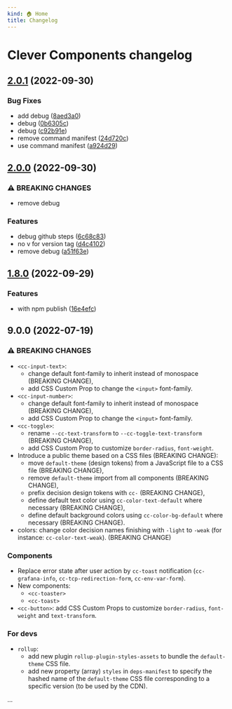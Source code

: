 ```yaml
---
kind: 🏠 Home
title: Changelog
---
```

# Clever Components changelog

## [2.0.1](https://github.com/CleverCloud/clever-components-test-ci/compare/2.0.0...2.0.1) (2022-09-30)


### Bug Fixes

* add debug ([8aed3a0](https://github.com/CleverCloud/clever-components-test-ci/commit/8aed3a0932d05ec0f83235148bcc52faac894044))
* debug ([0b6305c](https://github.com/CleverCloud/clever-components-test-ci/commit/0b6305cb4d6f238bba07011e4996a268b2719808))
* debug ([c92b91e](https://github.com/CleverCloud/clever-components-test-ci/commit/c92b91e3eb3e59e877ef7335206a3344cee4f771))
* remove command manifest ([24d720c](https://github.com/CleverCloud/clever-components-test-ci/commit/24d720c35ade1d75fb39db309abe1619462bfa9b))
* use command manifest ([a924d29](https://github.com/CleverCloud/clever-components-test-ci/commit/a924d297e8b6b3bf826e171488832627a6fddc40))

## [2.0.0](https://github.com/CleverCloud/clever-components-test-ci/compare/v1.8.0...2.0.0) (2022-09-30)


### ⚠ BREAKING CHANGES

* remove debug

### Features

* debug github steps ([6c68c83](https://github.com/CleverCloud/clever-components-test-ci/commit/6c68c8398e86680fb2f7beaed87601f712e630c3))
* no v for version tag ([d4c4102](https://github.com/CleverCloud/clever-components-test-ci/commit/d4c41021d727830fff28cae370e158a2ee264be4))
* remove debug ([a51f63e](https://github.com/CleverCloud/clever-components-test-ci/commit/a51f63e59287d74b1c7a130c9772e7fec56a5720))

## [1.8.0](https://github.com/CleverCloud/clever-components-test-ci/compare/v1.7.0...v1.8.0) (2022-09-29)


### Features

* with npm publish ([16e4efc](https://github.com/CleverCloud/clever-components-test-ci/commit/16e4efc0a4033120b80f5dd05a0d09ef0087fd46))

## 9.0.0 (2022-07-19)

### ⚠️ BREAKING CHANGES

* `<cc-input-text>`:
    * change default font-family to inherit instead of monospace (BREAKING CHANGE),
    * add CSS Custom Prop to change the `<input>` font-family.
* `<cc-input-number>`:
    * change default font-family to inherit instead of monospace (BREAKING CHANGE),
    * add CSS Custom Prop to change the `<input>` font-family.
* `<cc-toggle>`:
    * rename `--cc-text-transform` to `--cc-toggle-text-transform` (BREAKING CHANGE),
    * add CSS Custom Prop to customize `border-radius`, `font-weight`.
* Introduce a public theme based on a CSS files (BREAKING CHANGE):
    * move `default-theme` (design tokens) from a JavaScript file to a CSS file (BREAKING CHANGE),
    * remove `default-theme` import from all components (BREAKING CHANGE),
    * prefix decision design tokens with `cc-` (BREAKING CHANGE),
    * define default text color using `cc-color-text-default` where necessary (BREAKING CHANGE),
    * define default background colors using `cc-color-bg-default` where necessary (BREAKING CHANGE).
* colors: change color decision names finishing with `-light` to `-weak` (for instance: `cc-color-text-weak`). (BREAKING CHANGE)

### Components

* Replace error state after user action by `cc-toast` notification (`cc-grafana-info`, `cc-tcp-redirection-form`, `cc-env-var-form`).
* New components:
    * `<cc-toaster>`
    * `<cc-toast>`
* `<cc-button>`: add CSS Custom Props to customize `border-radius`, `font-weight` and `text-transform`.

### For devs

* `rollup`:
    * add new plugin `rollup-plugin-styles-assets` to bundle the `default-theme` CSS file.
    * add new property (array) `styles` in `deps-manifest` to specify the hashed name of the `default-theme` CSS file corresponding to a specific version (to be used by the CDN).

...
